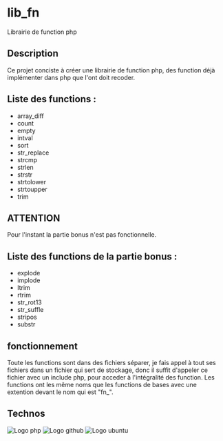 # lib_fn
Librairie de function php

## Description

Ce projet conciste à créer une librairie de function php, des function déjà implémenter dans php que l'ont doit recoder.

## Liste des functions : 

- array_diff
- count
- empty
- intval
- sort
- str_replace
- strcmp
- strlen
- strstr
- strtolower
- strtoupper
- trim

## ATTENTION

Pour l'instant la partie bonus n'est pas fonctionnelle.

## Liste des functions de la partie bonus :

- explode
- implode
- ltrim
- rtrim
- str_rot13
- str_suffle
- stripos
- substr

## fonctionnement

Toute les functions sont dans des fichiers séparer, je fais appel à tout ses fichiers dans un fichier qui sert de stockage, donc il suffit d'appeler ce fichier avec un include php, pour acceder à l'intégralité des function.
Les functions ont les même noms que les functions de bases avec une extention devant le nom qui est "fn_".

## Technos

![Logo php](https://img.shields.io/badge/PHP-777BB4?style=for-the-badge&logo=php&logoColor=white)
![Logo github](https://img.shields.io/badge/GitHub-100000?style=for-the-badge&logo=github&logoColor=white)
![Logo ubuntu](https://img.shields.io/badge/Ubuntu-E95420?style=for-the-badge&logo=ubuntu&logoColor=white)
